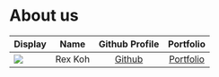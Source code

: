 # About us

Display |   Name   |             Github Profile             | Portfolio 
--------|:--------:|:--------------------------------------:|:---------:
![](https://avatars.githubusercontent.com/u/141440631?s=400&u=c4142e8b5f9b6ffa31b9039368e1ce6ef20d157a&v=4) | Rex Koh  | [Github](https://github.com/rexkoh425) | [Portfolio](docs/team/RexKoh.md)
